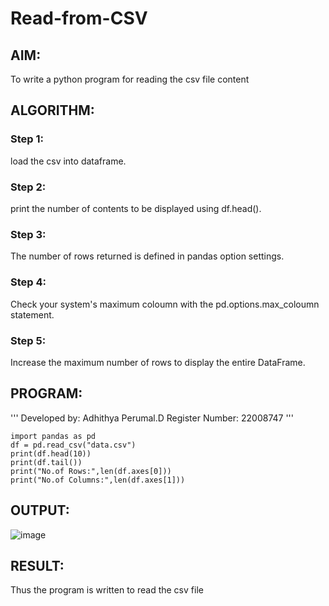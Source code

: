 # Read-from-CSV

## AIM:
To write a python program for reading the csv file content

## ALGORITHM:

### Step 1:
load the csv into dataframe.
### Step 2:
print the number of contents to be displayed using df.head().
### Step 3:
The number of rows returned is defined in pandas option settings.
### Step 4:
Check your system's maximum coloumn with the pd.options.max_coloumn statement.
### Step 5:
Increase the maximum number of rows to display the entire DataFrame.

## PROGRAM:
'''
Developed by: Adhithya Perumal.D
Register Number: 22008747
'''
```
import pandas as pd
df = pd.read_csv("data.csv")
print(df.head(10))
print(df.tail())
print("No.of Rows:",len(df.axes[0]))
print("No.of Columns:",len(df.axes[1]))
```
## OUTPUT:
![image](https://user-images.githubusercontent.com/118707079/215319437-4b032d7b-4977-4cf5-8339-c5b76fcdf881.png)

## RESULT:
Thus the program is written to read the csv file
